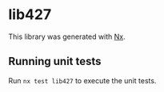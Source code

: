 # lib427

This library was generated with [Nx](https://nx.dev).

## Running unit tests

Run `nx test lib427` to execute the unit tests.
